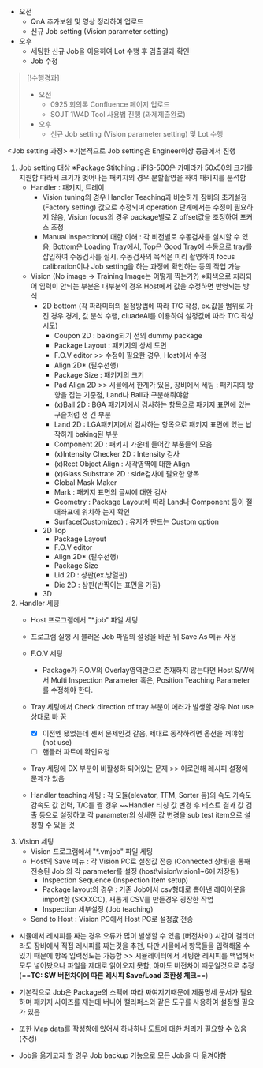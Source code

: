 - 오전
	- QnA 추가보완 및 영상 정리하여 업로드
	- 신규 Job setting (Vision parameter setting)
- 오후
	- 세팅한 신규 Job을 이용하여 Lot 수행 후 검출결과 확인
	- Job 수정

>[!수행경과]
>- 오전
>	- 0925 회의록 Confluence 페이지 업로드
>	- SOJT 1W4D Tool 사용법 진행 (과제제출완료)
>- 오후
>	- 신규 Job setting (Vision parameter setting) 및 Lot 수행

<Job setting 과정>
※기본적으로 Job setting은 Engineer이상 등급에서 진행
1. Job setting 대상
	※Package Stitching : iPIS-500은 카메라가 50x50의 크기를 지원함 따라서 크기가 벗어나는 패키지의 경우 분할촬영을 하여 패키지를 분석함
	- Handler : 패키지, 트레이
		- Vision tuning의 경우 Handler Teaching과 비슷하게 장비의 초기설정(Factory 	  setting) 값으로 추정되며 operation 단계에서는 수정이 필요하지 않음, Vision focus의 경우 package별로 Z offset값을 조정하여 포커스 조정
		- Manual inspection에 대한 이해 : 각 비전별로 수동검사를 실시할 수 있음, Bottom은 Loading Tray에서, Top은 Good Tray에 수동으로 tray를 삽입하여 수동검사를 실시, 수동검사의 목적은 미리 촬영하여 focus calibration이나 Job setting을 하는 과정에 확인하는 등의 작업 가능
	- Vision (No image -> Training Image는 어떻게 찍는가?)
	  ※회색으로 처리되어 입력이 안되는 부분은 대부분의 경우 Host에서 값을 수정하면 반영되는 방식	  
		- 2D bottom (각 파라미터의 설정방법에 따라 T/C 작성, ex.값을 범위로 가진 경우 경계, 값 분석 수행, cluadeAI를 이용하여 설정값에 따라 T/C 작성 시도)
			- Coupon 2D : baking되기 전의 dummy package
			- Package Layout : 패키지의 상세 도면
			- F.O.V editor >> 수정이 필요한 경우, Host에서 수정
			- Align 2D* (필수선행)
			- Package Size : 패키지의 크기
			- Pad Align 2D >> 시뮬에서 한계가 있음, 장비에서 세팅 : 패키지의 방향을 잡는 
			  기준점, Land나 Ball과 구분해줘야함
			- (x)Ball 2D : BGA 패키지에서 검사하는 항목으로 패키지 표면에 있는 구슬처럼 생
			  긴 부분
			- Land 2D : LGA패키지에서 검사하는 항목으로 패키지 표면에 있는 납작하게 baking된 부분
			- Component 2D : 패키지 가운데 들어간 부품들의 모음
			- (x)Intensity Checker 2D : Intensity 검사
			- (x)Rect Object Align : 사각영역에 대한 Align
			- (x)Glass Substrate 2D : side검사에 필요한 항목
			- Global Mask Maker
			- Mark : 패키지 표면의 글씨에 대한 검사
			- Geometry : Package Layout에 따라 Land나 Component 등이 절대좌표에 위치하
			  는지 확인
			- Surface(Customized) : 유저가 만드는 Custom option
		- 2D Top
			- Package Layout
			- F.O.V editor
			- Align 2D* (필수선행)
			- Package Size
			- Lid 2D : 상판(ex.방열판)
			- Die 2D : 상판(반짝이는 표면을 가짐)
		- 3D
2. Handler 세팅
	- Host 프로그램에서 "\*.job" 파일 세팅
	- 프로그램 실행 시 불러온 Job 파일의 설정을 바꾼 뒤 Save As 메뉴 사용
	- F.O.V 세팅
		- Package가 F.O.V의 Overlay영역안으로 존재하지 않는다면 Host S/W에서 Multi 
		  Inspection Parameter 혹은, Position Teaching Parameter를 수정해야 한다.
	- Tray 세팅에서 Check direction of tray 부분이 에러가 발생할 경우 Not use 상태로 바
	  꿈
	  - [x] 이전엔 됐었는데 센서 문제인것 같음, 제대로 동작하려면 옵션을 꺼야함(not use)
	  - [ ] 핸들러 파트에 확인요청
	- Tray 세팅에 DX 부분이 비활성화 되어있는 문제 >> 이로인해 레시피 설정에 문제가 있음
	  	  
	- Handler teaching 세팅 : 각 모듈(elevator, TFM, Sorter 등)의 속도 가속도 감속도 값
	  입력, T/C를 짤 경우 ~~Handler 티칭 값 변경 후 테스트 결과 값 검출 등으로 설정하고 
	  각 parameter의 상세한 값 변경을 sub test item으로 설정할 수 있을 것
3. Vision 세팅
	- Vision 프로그램에서 "\*.vmjob" 파일 세팅
	- Host의 Save 메뉴 : 각 Vision PC로 설정값 전송 (Connected 상태)을 통해 전송된 Job
	  의 각 parameter를 설정 (host\vision\vision1~6에 저장됨)
		- Inspection Sequence (Inspection Item setup)
		- Package layout의 경우 : 기존 Job에서 csv형태로 뽑아낸 레이아웃을 import함
		  (SKXXCC), 새롭게 CSV를 만들경우 굉장한 작업
		- Inspection 세부설정 (Job teaching)
	- Send to Host : Vision PC에서 Host PC로 설정값 전송

- 시뮬에서 레시피를 짜는 경우 오류가 많이 발생할 수 있음 (버전차이) 시간이 걸리더라도 장비에서 직접 레시피를 짜는것을 추천, 다만 시뮬에서 항목들을 입력해올 수 있기 때문에 항목 입력정도는 가능함 >> 시뮬레이터에서 세팅한 레시피를 백업해서 모두 넣어봤으나 파일을 제대로 읽어오지 못함, 아마도 버전차이 때문일것으로 추정 (==**TC: SW 버전차이에 따른 레시피 Save/Load 호환성 체크**==)

- 기본적으로 Job은 Package의 스펙에 따라 짜여지기때문에 제품명세 문서가 필요하며 패키지 사이즈를 재는데 버니어 캘리퍼스와 같은 도구를 사용하여 설정할 필요가 있음

- 또한 Map data를 작성함에 있어서 하나하나 도트에 대한 처리가 필요할 수 있음 (추정)

- Job을 옮기고자 할 경우 Job backup 기능으로 모든 Job을 다 옮겨야함